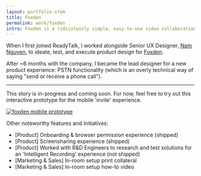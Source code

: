 ```yaml
---
layout: portfolio-item
title: Foxden
permalink: work/foxden
intro: Foxden is a ridiculously simple, easy-to-use video collaboration product for desktop, mobile, and "in-room" use cases.
---
```

When I first joined ReadyTalk, I worked alongside Senior UX Designer, [Nam Nguyen](http://nam-ux.com), to ideate, test, and execute product design for [Foxden](http://foxden.io).

After ~6 months with the company, I became the lead designer for a new product experience: PSTN functionality (which is an overly technical way of saying "send or receive a phone call").

---

This story is in-progress and coming soon. For now, feel free to try out this interactive prototype for the mobile 'invite' experience.

<a href="http://ux.emerywebster.com/foxden/ios/frame.html" target="_blank"><img src="https://cloud.githubusercontent.com/assets/178044/24775315/83c31a1c-1ad9-11e7-9af5-126259155120.png" alt="foxden mobile prototype" /></a>

Other noteworthy features and initiatives:

- [Product] Onboarding & browser permission experience (shipped)
- [Product] Screensharing experience (shipped)
- [Product] Worked with R&D Engineers to research and test solutions for an 'Intelligent Recording' experience (not shipped)
- [Marketing & Sales] In-room setup print collateral
- [Marketing & Sales] In-room setup how-to video

